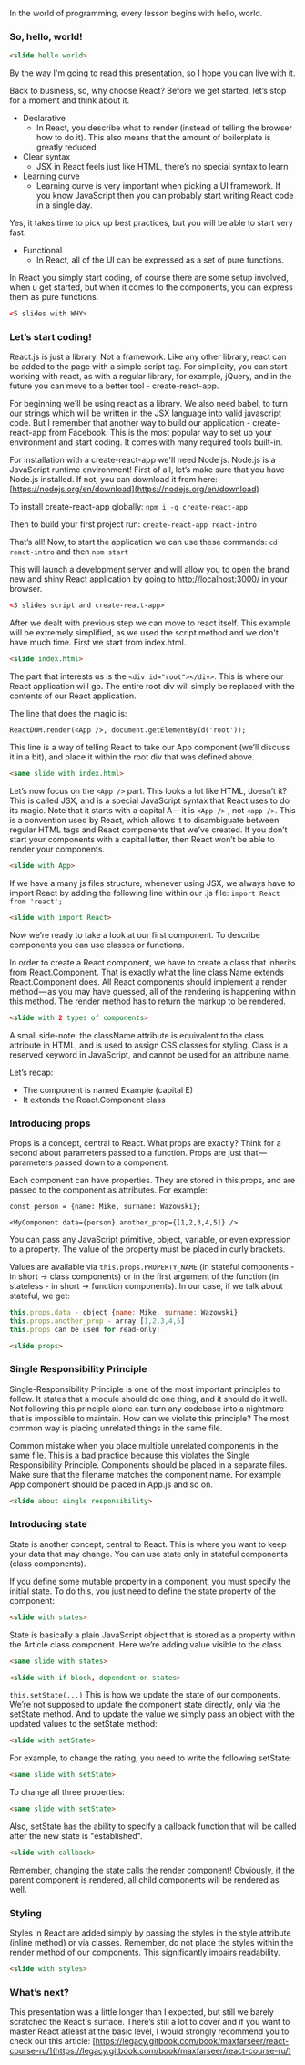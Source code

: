 In the world of programming, every lesson begins with hello, world.

### So, hello, world!
```html
<slide hello world>
```
By the way I'm going to read this presentation, so I hope you can live with it.

Back to business, so, why choose React?
Before we get started, let’s stop for a moment and think about it.

* Declarative
    * In React, you describe what to render (instead of telling the browser how to do it). This also means that the amount of boilerplate is greatly reduced.
* Clear syntax
    * JSX in React feels just like HTML, there’s no special syntax to learn
* Learning curve
    * Learning curve is very important when picking a UI framework. If you know JavaScript then you can probably start writing React code in a single day. 
    
Yes, it takes time to pick up best practices, but you will be able to start very fast.

* Functional
    * In React, all of the UI can be expressed as a set of pure functions.

In React you simply start coding, of course there are some setup involved, when u get started, but when it comes to the components, you can express them as pure functions.
```html
<5 slides with WHY>
```

### Let’s start coding!

React.js is just a library. Not a framework.
Like any other library, react can be added to the page with a simple script tag.
For simplicity, you can start working with react, as with a regular library, for example, jQuery, and in the future you can move to a better tool - create-react-app.

For beginning we'll be using react as a library.
We also need babel, to turn our strings which will be written in the JSX language into valid javascript code.
But I remember that another way to build our application - create-react-app from Facebook.
This is the most popular way to set up your environment and start coding. It comes with many required tools built-in.

For installation with a create-react-app we'll need Node js.
Node.js is a JavaScript runtime environment!
First of all, let’s make sure that you have Node.js installed. 
If not, you can download it from here: [https://nodejs.org/en/download](https://nodejs.org/en/download)

To install create-react-app globally:
```npm i -g create-react-app```

Then to build your first project run:
```create-react-app react-intro```

That’s all! Now, to start the application we can use these commands:
```cd react-intro```
and then
```npm start```

This will launch a development server and will allow you to open the brand new and shiny React application by going to [http://localhost:3000/](http://localhost:3000/) in your browser.
```html
<3 slides script and create-react-app>
```

After we dealt with previous step we can move to react itself.
This example will be extremely simplified, as we used the script method and we don't have much time.
First we start from index.html.
```html
<slide index.html>
```

The part that interests us is the ```<div id="root"></div>```. This is where our React application will go. The entire root div will simply be replaced with the contents of our React application. 

The line that does the magic is:

```ReactDOM.render(<App />, document.getElementById('root'));```

This line is a way of telling React to take our App component (we’ll discuss it in a bit), and place it within the root div that was defined above.
```html
<same slide with index.html>
```

Let’s now focus on the ```<App />``` part. This looks a lot like HTML, doesn’t it? This is called JSX, and is a special JavaScript syntax that React uses to do its magic. Note that it starts with a capital A — it is ```<App />``` , not ```<app />```. This is a convention used by React, which allows it to disambiguate between regular HTML tags and React components that we’ve created. If you don’t start your components with a capital letter, then React won’t be able to render your components.
```html
<slide with App>
```

If we have a many js files structure, whenever using JSX, we always have to import React by adding the following line within our .js file:
```import React from 'react';```
```html
<slide with import React>
```

Now we’re ready to take a look at our first component.
To describe components you can use classes or functions.

In order to create a React component, we have to create a class that inherits from React.Component. That is exactly what the line class Name extends React.Component does. 
All React components should implement a render method — as you may have guessed, all of the rendering is happening within this method. The render method has to return the markup to be rendered.
```html
<slide with 2 types of components>
```
A small side-note: the className attribute is equivalent to the class attribute in HTML, and is used to assign CSS classes for styling. Class is a reserved keyword in JavaScript, and cannot be used for an attribute name.

Let’s recap:
* The component is named Example (capital E)
* It extends the React.Component class

### Introducing props

Props is a concept, central to React. What props are exactly? Think for a second about parameters passed to a function. Props are just that — parameters passed down to a component.

Each component can have properties. They are stored in this.props, and are passed to the component as attributes.
For example:

```const person = {name: Mike, surname: Wazowski};```

```<MyComponent data={person} another_prop={[1,2,3,4,5]} />```

You can pass any JavaScript primitive, object, variable, or even expression to a property. The value of the property must be placed in curly brackets.

Values are available via ```this.props.PROPERTY_NAME``` (in stateful components - in short -> class components) or in the first argument of the function (in stateless - in short -> function components). 
In our case, if we talk about stateful, we get:
``` js
this.props.data - object {name: Mike, surname: Wazowski}
this.props.another_prop - array [1,2,3,4,5]
this.props can be used for read-only!
```
```html
<slide props>
```

### Single Responsibility Principle

Single-Responsibility Principle is one of the most important principles to follow. It states that a module should do one thing, and it should do it well. Not following this principle alone can turn any codebase into a nightmare that is impossible to maintain.
How can we violate this principle? The most common way is placing unrelated things in the same file.

Common mistake when you place multiple unrelated components in the same file. This is a bad practice because this violates the Single Responsibility Principle. Components should be placed in a separate files.
Make sure that the filename matches the component name. For example App component should be placed in App.js and so on.
```html
<slide about single responsibility>
```

### Introducing state

State is another concept, central to React. This is where you want to keep your data that may change. 
You can use state only in stateful components (class components).

If you define some mutable property in a component, you must specify the initial state. To do this, you just need to define the state property of the component:
```html
<slide with states>
```
State is basically a plain JavaScript object that is stored as a property within the Article class component. Here we’re adding value visible to the class.
```html
<same slide with states>
```
```html
<slide with if block, dependent on states>
```

```this.setState(...)```
This is how we update the state of our components. We’re not supposed to update the component state directly, only via the setState method. And to update the value we simply pass an object with the updated values to the setState method:
```html
<slide with setState>
```

For example, to change the rating, you need to write the following setState:
```html
<same slide with setState>
```

To change all three properties:
```html
<same slide with setState>
```

Also, setState has the ability to specify a callback function that will be called after the new state is "established".
```html
<slide with callback>
```

Remember, changing the state calls the render component!
Obviously, if the parent component is rendered, all child components will be rendered as well.

### Styling

Styles in React are added simply by passing the styles in the style attribute (inline method) or via classes.
Remember, do not place the styles within the render method of our components. This significantly impairs readability.
```html
<slide with styles>
```

### What’s next?

This presentation was a little longer than I expected, but still we barely scratched the React's surface. There’s still a lot to cover and if you want to master React atleast at the basic level, I would strongly recommend you to check out this article:
[https://legacy.gitbook.com/book/maxfarseer/react-course-ru/](https://legacy.gitbook.com/book/maxfarseer/react-course-ru/)